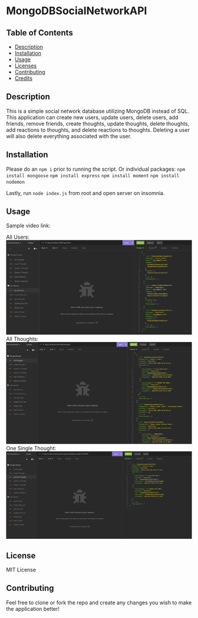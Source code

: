 # MongoDBSocialNetworkAPI

## Table of Contents
  * [Description](#description)
  * [Installation](#installation)
  * [Usage](#usage)
  * [Licenses](#license)
  * [Contributing](#contributing)
  * [Credits](#credits)
    
## Description
This is a simple social network database utilizing MongoDB instead of SQL. This application can create new users, update users, delete users, add friends, remove friends, create thoughts, update thoughts, delete thoughts, add reactions to thoughts, and delete reactions to thoughts. Deleting a user will also delete everything associated with the user. 

## Installation
Please do an `npm i` prior to running the script.
Or individual packages:
`npm install mongoose`
`npm install express`
`npm install moment`
`npm install nodemon`

Lastly, run `node index.js` from root and open server on insomnia.

## Usage
Sample video link: 

All Users:
![insomnia Screenshot All Users](./images/M18-SS-1.png)
All Thoughts:
![insomnia Screenshot All Thoughts](./images/M18-SS-2.png)
One Single Thought:
![insomnia Screenshot ONE Thought](./images/M18-SS-3.png)

## License
MIT License

## Contributing
Feel free to clone or fork the repo and create any changes you wish to make the application better!
